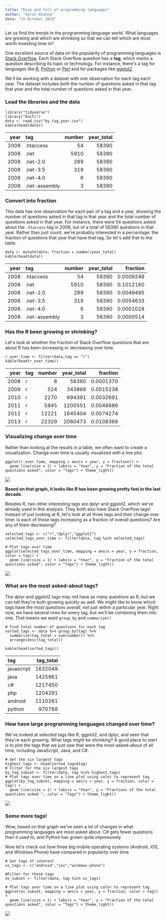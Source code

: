 ```yaml
---
title: "Rise and fall of programming languages"
author: "Varun Khanna"
date: "15 October 2018"
---
```


Let us find the trends in the programming language world. What languages
are growing and which are shrinking so that we can tell which are most
worth investing time in?

One excellent source of data on the popularity of programming languages
is [Stack Overflow](https://stackoverflow.com/). Each Stack Overflow
question has a **tag**, which marks a question describing its topic or
technology. For instance, there's a tag for languages like
[R](https://www.r-project.org/), [Python](https://www.python.org/) or
[Perl](https://perl6.org/) and for packages like
[ggplot2](https://ggplot2.tidyverse.org/).

We'll be working with a dataset with one observation for each tag each
year. The dataset includes both the number of questions asked in that
tag that year and the total number of questions asked in that year.

### Load the libraries and the data

    library("tidyverse")
    library("knitr")
    data <- read_csv("by_tag_year.csv")
    kable(head(data))

<table>
<thead>
<tr class="header">
<th align="right">year</th>
<th align="left">tag</th>
<th align="right">number</th>
<th align="right">year_total</th>
</tr>
</thead>
<tbody>
<tr class="odd">
<td align="right">2008</td>
<td align="left">.htaccess</td>
<td align="right">54</td>
<td align="right">58390</td>
</tr>
<tr class="even">
<td align="right">2008</td>
<td align="left">.net</td>
<td align="right">5910</td>
<td align="right">58390</td>
</tr>
<tr class="odd">
<td align="right">2008</td>
<td align="left">.net-2.0</td>
<td align="right">289</td>
<td align="right">58390</td>
</tr>
<tr class="even">
<td align="right">2008</td>
<td align="left">.net-3.5</td>
<td align="right">319</td>
<td align="right">58390</td>
</tr>
<tr class="odd">
<td align="right">2008</td>
<td align="left">.net-4.0</td>
<td align="right">6</td>
<td align="right">58390</td>
</tr>
<tr class="even">
<td align="right">2008</td>
<td align="left">.net-assembly</td>
<td align="right">3</td>
<td align="right">58390</td>
</tr>
</tbody>
</table>

### Convert into fraction

This data has one observation for each pair of a tag and a year, showing
the number of questions asked in that tag in that year and the total
number of questions asked in that year. For instance, there were 54
questions asked about the `.htaccess` tag in 2008, out of a total of
58390 questions in that year. Rather than just count, we're probably
interested in a percentage: the fraction of questions that year that
have that tag. So let's add that to the table.

    data <- mutate(data, fraction = number/year_total)
    kable(head(data))

<table>
<thead>
<tr class="header">
<th align="right">year</th>
<th align="left">tag</th>
<th align="right">number</th>
<th align="right">year_total</th>
<th align="right">fraction</th>
</tr>
</thead>
<tbody>
<tr class="odd">
<td align="right">2008</td>
<td align="left">.htaccess</td>
<td align="right">54</td>
<td align="right">58390</td>
<td align="right">0.0009248</td>
</tr>
<tr class="even">
<td align="right">2008</td>
<td align="left">.net</td>
<td align="right">5910</td>
<td align="right">58390</td>
<td align="right">0.1012160</td>
</tr>
<tr class="odd">
<td align="right">2008</td>
<td align="left">.net-2.0</td>
<td align="right">289</td>
<td align="right">58390</td>
<td align="right">0.0049495</td>
</tr>
<tr class="even">
<td align="right">2008</td>
<td align="left">.net-3.5</td>
<td align="right">319</td>
<td align="right">58390</td>
<td align="right">0.0054633</td>
</tr>
<tr class="odd">
<td align="right">2008</td>
<td align="left">.net-4.0</td>
<td align="right">6</td>
<td align="right">58390</td>
<td align="right">0.0001028</td>
</tr>
<tr class="even">
<td align="right">2008</td>
<td align="left">.net-assembly</td>
<td align="right">3</td>
<td align="right">58390</td>
<td align="right">0.0000514</td>
</tr>
</tbody>
</table>

### Has the R been growing or shrinking?

Let's look at whether the fraction of Stack Overflow questions that are
about R has been increasing or decreasing over time.

    r_over_time <- filter(data,tag == "r")
    kable(head(r_over_time))

<table>
<thead>
<tr class="header">
<th align="right">year</th>
<th align="left">tag</th>
<th align="right">number</th>
<th align="right">year_total</th>
<th align="right">fraction</th>
</tr>
</thead>
<tbody>
<tr class="odd">
<td align="right">2008</td>
<td align="left">r</td>
<td align="right">8</td>
<td align="right">58390</td>
<td align="right">0.0001370</td>
</tr>
<tr class="even">
<td align="right">2009</td>
<td align="left">r</td>
<td align="right">524</td>
<td align="right">343868</td>
<td align="right">0.0015238</td>
</tr>
<tr class="odd">
<td align="right">2010</td>
<td align="left">r</td>
<td align="right">2270</td>
<td align="right">694391</td>
<td align="right">0.0032691</td>
</tr>
<tr class="even">
<td align="right">2011</td>
<td align="left">r</td>
<td align="right">5845</td>
<td align="right">1200551</td>
<td align="right">0.0048686</td>
</tr>
<tr class="odd">
<td align="right">2012</td>
<td align="left">r</td>
<td align="right">12221</td>
<td align="right">1645404</td>
<td align="right">0.0074274</td>
</tr>
<tr class="even">
<td align="right">2013</td>
<td align="left">r</td>
<td align="right">22329</td>
<td align="right">2060473</td>
<td align="right">0.0108368</td>
</tr>
</tbody>
</table>

### Visualizing change over time

Rather than looking at the results in a table, we often want to create a
visualization. Change over time is usually visualized with a line plot.

    ggplot(r_over_time, mapping = aes(x = year, y = fraction)) + 
      geom_line(size = 1) + labs(x = "Year", y = "Fraction of the total questions asked", color = "Tags") + theme_light()

![](rise_and_fall_files/figure-markdown_strict/line-plot-r-1.png)

**Based on that graph, it looks like R has been growing pretty fast in
the last decade.**

Besides R, two other interesting tags are dplyr and ggplot2, which we've
already used in this analysis. They both also have Stack Overflow tags!
Instead of just looking at R, let's look at all three tags and their
change over time. Is each of those tags increasing as a fraction of
overall questions? Are any of them decreasing?

    selected_tags <- c("r","dplyr","ggplot2")
    selected_tags_over_time <- filter(data, tag %in% selected_tags)

    # Plot tags over time
    ggplot(selected_tags_over_time, mapping = aes(x = year, y = fraction, color = tag)) +
      geom_line(size = 1) + labs(x = "Year", y = "Fraction of the total questions asked", color = "Tags") + theme_light()

![](rise_and_fall_files/figure-markdown_strict/selected_tags-1.png)

### What are the most asked-about tags?

The dplyr and ggplot2 tags may not have as many questions as R, but we
can tell they're both growing quickly as well. We might like to know
which tags have the most questions *overall*, not just within a
particular year. Right now, we have several rows for every tag, but
we'll be combining them into one. That means we want `group_by` and
`summarize()`

    # Find total number of questions for each tag
    sorted_tags <- data %>% group_by(tag) %>% 
      summarize(tag_total = sum(number)) %>% 
      arrange(desc(tag_total))

    kable(head(sorted_tags))

<table>
<thead>
<tr class="header">
<th align="left">tag</th>
<th align="right">tag_total</th>
</tr>
</thead>
<tbody>
<tr class="odd">
<td align="left">javascript</td>
<td align="right">1632049</td>
</tr>
<tr class="even">
<td align="left">java</td>
<td align="right">1425961</td>
</tr>
<tr class="odd">
<td align="left">c#</td>
<td align="right">1217450</td>
</tr>
<tr class="even">
<td align="left">php</td>
<td align="right">1204291</td>
</tr>
<tr class="odd">
<td align="left">android</td>
<td align="right">1110261</td>
</tr>
<tr class="even">
<td align="left">python</td>
<td align="right">970768</td>
</tr>
</tbody>
</table>

### How have large programming languages changed over time?

We've looked at selected tags like R, ggplot2, and dplyr, and seen that
they're each growing. What tags might be *shrinking*? A good place to
start is to plot the tags that we just saw that were the
most-asked-about of all time, including JavaScript, Java, and C\#.

    # Get the six largest tags
    highest_tags <- head(sorted_tags$tag)
    # Filter for the six largest tags
    by_tag_subset <- filter(data, tag %in% highest_tags)
    # Plot tags over time on a line plot using color to represent tag
    ggplot(by_tag_subset, mapping = aes(x = year, y = fraction, color = tag)) +
      geom_line(size = 1) + labs(x = "Year", y = "Fractions of the total questions asked ", color = "Tags") + theme_light()

![](rise_and_fall_files/figure-markdown_strict/highest-tags-1.png)

### Some more tags!

Wow, based on that graph we've seen a lot of changes in what programming
languages are most asked about. C\# gets fewer questions than it used
to, and Python has grown quite impressively.

Now let's check out how three big mobile operating systems (Android,
iOS, and Windows Phone) have compared in popularity over time.

    # Get tags of interest
    os_tags <- c("android","ios","windows-phone")

    #Filter for those tags
    os_subset <- filter(data, tag %in% os_tags)

    # Plot tags over time on a line plot using color to represent tag
    ggplot(os_subset, mapping = aes(x = year, y = fraction, color = tag)) + 
      geom_line(size = 1) + labs(x = "Year", y = "Fraction of the total questions asked", color = "Tags") + theme_light()

![](rise_and_fall_files/figure-markdown_strict/mobile-os-1.png)
